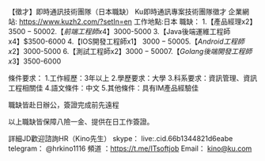 【徵才】即時通訊技術團隊（日本職缺）
Ku即時通訊專案技術團隊徵才
企業網站: https://www.kuzh2.com/?setIn=en
工作地點:日本
職缺：
1.【產品經理x2】$3500-5000
2.【前端工程師x4】$3000-5000
3.【Java後端運維工程師x4】$3500-6000
4.【IOS開發工程師x1】 $3000-5000
5.【Android工程師x2】$3000-5000
6.【測試工程師x2】$3000-5000
7.【Golang後端開發工程師x3】$3500-6000

條件要求：
1.工作經歷：3年以上
2.學歷要求：大學
3.科系要求：資訊管理、資訊工程相關佳
4.語文條件：中文
5.其他條件：具有IM產品經驗佳

職缺皆赴日辦公，簽證完成前先遠程

以上職缺皆保障八險一金、提供在日工作簽證。

詳細JD歡迎諮詢HR（Kino先生）
skype： live:.cid.66b1344821d6eabe
telegram： @hrkino1116
頻道 ：https://t.me/ITsoftjob
Email： kino@ku.com
